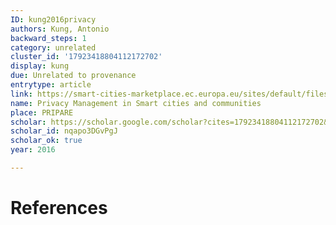 ```yaml
---
ID: kung2016privacy
authors: Kung, Antonio
backward_steps: 1
category: unrelated
cluster_id: '17923418804112172702'
display: kung
due: Unrelated to provenance
entrytype: article
link: https://smart-cities-marketplace.ec.europa.eu/sites/default/files/PRIPARE%20recommendations%20for%20Smart%20cities%20v0.2.pdf
name: Privacy Management in Smart cities and communities
place: PRIPARE
scholar: https://scholar.google.com/scholar?cites=17923418804112172702&as_sdt=2005&sciodt=0,5&hl=en
scholar_id: nqapo3DGvPgJ
scholar_ok: true
year: 2016

---
```


# References

